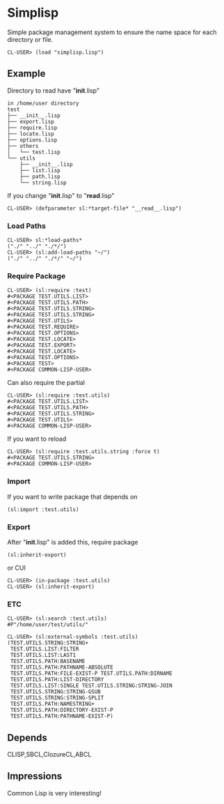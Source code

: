 Simplisp
======================
Simple package management system to ensure the name space for each directory or file.

    CL-USER> (load "simplisp.lisp")
 
Example
------

Directory to read have "__init__.lisp"

    in /home/user directory
    test
    ├── __init__.lisp
    ├── export.lisp
    ├── require.lisp
    ├── locate.lisp
    ├── options.lisp
    ├── others
    │   └── test.lisp
    └── utils
        ├── __init__.lisp
        ├── list.lisp
        ├── path.lisp
        └── string.lisp
    
If you change "__init__.lisp" to "__read__.lisp"

    CL-USER> (defparameter sl:*target-file* "__read__.lisp")
 
### Load Paths ###

    CL-USER> sl:*load-paths*
    ("./" "../" "./*/")
    CL-USER> (sl:add-load-paths "~/")
    ("./" "../" "./*/" "~/")

### Require Package ###

    CL-USER> (sl:require :test)
    #<PACKAGE TEST.UTILS.LIST>
    #<PACKAGE TEST.UTILS.PATH>
    #<PACKAGE TEST.UTILS.STRING>
    #<PACKAGE TEST.UTILS.STRING>
    #<PACKAGE TEST.UTILS>
    #<PACKAGE TEST.REQUIRE>
    #<PACKAGE TEST.OPTIONS>
    #<PACKAGE TEST.LOCATE>
    #<PACKAGE TEST.EXPORT>
    #<PACKAGE TEST.LOCATE>
    #<PACKAGE TEST.OPTIONS>
    #<PACKAGE TEST>
    #<PACKAGE COMMON-LISP-USER>
 
Can also require the partial

    CL-USER> (sl:require :test.utils)
    #<PACKAGE TEST.UTILS.LIST>
    #<PACKAGE TEST.UTILS.PATH>
    #<PACKAGE TEST.UTILS.STRING>
    #<PACKAGE TEST.UTILS>
    #<PACKAGE COMMON-LISP-USER>

If you want to reload

    CL-USER> (sl:require :test.utils.string :force t)
    #<PACKAGE TEST.UTILS.STRING>
    #<PACKAGE COMMON-LISP-USER>

### Import ###

If you want to write package that depends on

    (sl:import :test.utils)

### Export ###

After "__init__.lisp" is added this, require package

    (sl:inherit-export)

or CUI

    CL-USER> (in-package :test.utils)
    CL-USER> (sl:inherit-export)

### ETC ###

    CL-USER> (sl:search :test.utils)
    #P"/home/user/test/utils/"

    CL-USER> (sl:external-symbols :test.utils)
    (TEST.UTILS.STRING:STRING+
     TEST.UTILS.LIST:FILTER
     TEST.UTILS.LIST:LAST1
     TEST.UTILS.PATH:BASENAME
     TEST.UTILS.PATH:PATHNAME-ABSOLUTE
     TEST.UTILS.PATH:FILE-EXIST-P TEST.UTILS.PATH:DIRNAME
     TEST.UTILS.PATH:LIST-DIRECTORY
     TEST.UTILS.LIST:SINGLE TEST.UTILS.STRING:STRING-JOIN
     TEST.UTILS.STRING:STRING-GSUB
     TEST.UTILS.STRING:STRING-SPLIT
     TEST.UTILS.PATH:NAMESTRING+
     TEST.UTILS.PATH:DIRECTORY-EXIST-P
     TEST.UTILS.PATH:PATHNAME-EXIST-P)

Depends
------
CLISP,SBCL,ClozureCL,ABCL

Impressions
------
Common Lisp is very interesting! 


